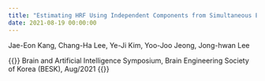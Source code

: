 ```yaml
---
title: "Estimating HRF Using Independent Components from Simultaneous EEG and fMRI Data Acquired from Emotional Sound (감정 소리 자극 실험에서 동시 측정된 뇌파와 뇌기능영상 데이터의 독립성분들을 사용한 혈류역학반응함수 추정)"
date: 2021-08-19 00:00:00
---
```


Jae-Eon Kang, Chang-Ha Lee, Ye-Ji Kim, Yoo-Joo Jeong, Jong-hwan Lee

{{<format bright-green>}}
Brain and Artificial Intelligence Symposium, Brain Engineering Society of Korea (BESK), Aug/2021
{{</format>}}
